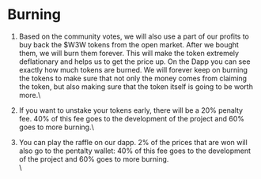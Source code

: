 # Burning

1. Based on the community votes, we will also use a part of our profits to buy back the $W3W tokens from the open market. After we bought them, we will burn them forever. This will make the token extremely deflationary and helps us to get the price up. On the Dapp you can see exactly how much tokens are burned. We will forever keep on burning the tokens to make sure that not only the money comes from claiming the token, but also making sure that the token itself is going to be worth more.\

2. If you want to unstake your tokens early, there will be a 20% penalty fee. 40% of this fee goes to the development of the project and 60% goes to more burning.\

3. You can play the raffle on our dapp. 2% of the prices that are won will also go to the pentalty wallet: 40% of this fee goes to the development of the project and 60% goes to more burning.\
   \
